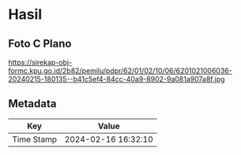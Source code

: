 # Hasil

## Foto C Plano

https://sirekap-obj-formc.kpu.go.id/2b82/pemilu/pdpr/62/01/02/10/06/6201021006036-20240215-180135--b41c5ef4-84cc-40a9-8902-9a081a907a8f.jpg


## Metadata

| Key        | Value               |
| ---------- | ------------------- |
| Time Stamp | 2024-02-16 16:32:10 |



